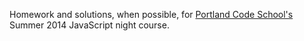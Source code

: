 Homework and solutions, when possible, for [Portland Code School's](http://www.portlandcodeschool.com) Summer 2014 JavaScript night course.